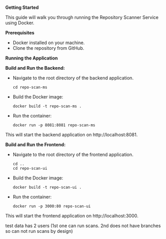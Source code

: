 **Getting Started**

This guide will walk you through running the Repository Scanner Service using Docker.


**Prerequisites**

- Docker installed on your machine.
- Clone the repository from GitHub.

**Running the Application**

**Build and Run the Backend:**

- Navigate to the root directory of the backend application. 

      cd repo-scan-ms

- Build the Docker image:

      docker build -t repo-scan-ms .

- Run the container:

      docker run -p 8081:8081 repo-scan-ms

This will start the backend application on http://localhost:8081.

**Build and Run the Frontend:**

- Navigate to the root directory of the frontend application. 

      cd ..
      cd repo-scan-ui

- Build the Docker image:

      docker build -t repo-scan-ui .

- Run the container:

      docker run -p 3000:80 repo-scan-ui

This will start the frontend application on http://localhost:3000.

test data has 2 users (1st one can run scans. 2nd does not have branches so can not run scans by design)